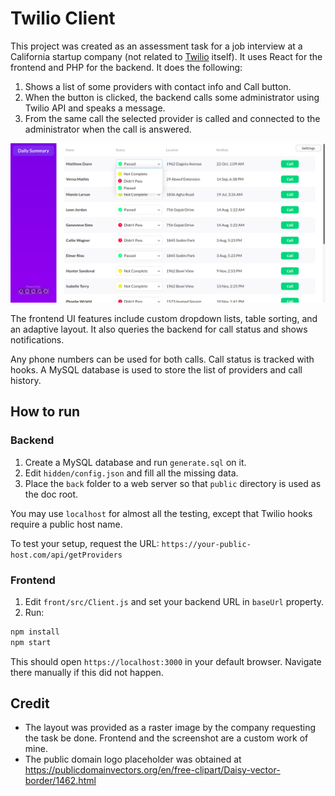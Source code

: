 # Twilio Client

This project was created as an assessment task for a job interview at a California startup company (not related to [Twilio](https://twilio.com/) itself). It uses React for the frontend and PHP for the backend. It does the following:

1. Shows a list of some providers with contact info and Call button.
1. When the button is clicked, the backend calls some administrator using Twilio API and speaks a message.
1. From the same call the selected provider is called and connected to the administrator when the call is answered.

![Screenshot](screen1.png)

The frontend UI features include custom dropdown lists, table sorting, and an adaptive layout. It also queries the backend for call status and shows notifications.

Any phone numbers can be used for both calls. Call status is tracked with hooks. A MySQL database is used to store the list of providers and call history.

## How to run

### Backend

1. Create a MySQL database and run `generate.sql` on it.
1. Edit `hidden/config.json` and fill all the missing data.
1. Place the `back` folder to a web server so that `public` directory is used as the doc root.

You may use `localhost` for almost all the testing, except that Twilio hooks require a public host name. 

To test your setup, request the URL:
`https://your-public-host.com/api/getProviders`

### Frontend

1. Edit `front/src/Client.js` and set your backend URL in `baseUrl` property.
1. Run:

```bash
npm install
npm start
```

This should open `https://localhost:3000` in your default browser. Navigate there manually if this did not happen.

## Credit

- The layout was provided as a raster image by the company requesting the task be done. Frontend and the screenshot are a custom work of mine.
- The public domain logo placeholder was obtained at https://publicdomainvectors.org/en/free-clipart/Daisy-vector-border/1462.html
